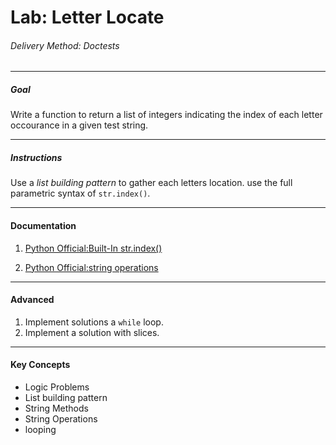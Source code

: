 # Lab: Letter Locate

###### Delivery Method: Doctests

--------------

##### Goal

Write a function to return a list of integers indicating the index of each letter occourance in a given test string.


--------------------

##### Instructions

Use a _list building pattern_ to gather each letters location.
use the full parametric syntax of `str.index()`.

-------------------

#### Documentation

1. [Python Official:Built-In str.index()](https://docs.python.org/3/library/stdtypes.html#str.index)

1. [Python Official:string operations](https://docs.python.org/3.6/tutorial/introduction.html#strings)


-----------------------
#### Advanced

1. Implement solutions a `while` loop.
1. Implement a solution with slices.

----------------------

#### Key Concepts

- Logic Problems
- List building pattern
- String Methods
- String Operations
- looping
